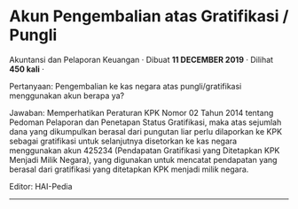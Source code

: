 Akun Pengembalian atas Gratifikasi / Pungli
===========================================

Akuntansi dan Pelaporan Keuangan · Dibuat **11 DECEMBER 2019** · Dilihat **450 kali** ·

Pertanyaan: Pengembalian ke kas negara atas pungli/gratifikasi menggunakan akun berapa ya?

  

Jawaban: Memperhatikan Peraturan KPK Nomor 02 Tahun 2014 tentang Pedoman Pelaporan dan Penetapan Status Gratifikasi, maka atas sejumlah dana yang dikumpulkan berasal dari pungutan liar perlu dilaporkan ke KPK sebagai gratifikasi untuk selanjutnya disetorkan ke kas negara menggunakan akun 425234 (Pendapatan Gratifikasi yang Ditetapkan KPK Menjadi Milik Negara), yang digunakan untuk mencatat pendapatan yang berasal dari gratifikasi yang ditetapkan KPK menjadi milik negara.

  

Editor: HAI-Pedia  

  
  
  

* * *